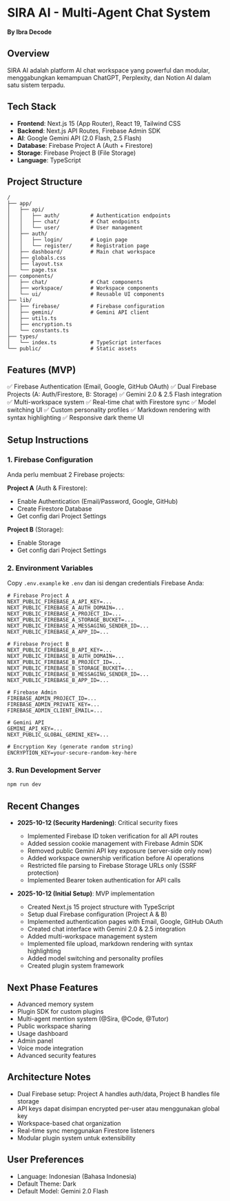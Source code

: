 # SIRA AI - Multi-Agent Chat System

**By Ibra Decode**

## Overview
SIRA AI adalah platform AI chat workspace yang powerful dan modular, menggabungkan kemampuan ChatGPT, Perplexity, dan Notion AI dalam satu sistem terpadu.

## Tech Stack
- **Frontend**: Next.js 15 (App Router), React 19, Tailwind CSS
- **Backend**: Next.js API Routes, Firebase Admin SDK
- **AI**: Google Gemini API (2.0 Flash, 2.5 Flash)
- **Database**: Firebase Project A (Auth + Firestore)
- **Storage**: Firebase Project B (File Storage)
- **Language**: TypeScript

## Project Structure
```
/
├── app/
│   ├── api/
│   │   ├── auth/          # Authentication endpoints
│   │   ├── chat/          # Chat endpoints
│   │   └── user/          # User management
│   ├── auth/
│   │   ├── login/         # Login page
│   │   └── register/      # Registration page
│   ├── dashboard/         # Main chat workspace
│   ├── globals.css
│   ├── layout.tsx
│   └── page.tsx
├── components/
│   ├── chat/              # Chat components
│   ├── workspace/         # Workspace components
│   └── ui/                # Reusable UI components
├── lib/
│   ├── firebase/          # Firebase configuration
│   ├── gemini/            # Gemini API client
│   ├── utils.ts
│   ├── encryption.ts
│   └── constants.ts
├── types/
│   └── index.ts           # TypeScript interfaces
└── public/                # Static assets
```

## Features (MVP)
✅ Firebase Authentication (Email, Google, GitHub OAuth)
✅ Dual Firebase Projects (A: Auth/Firestore, B: Storage)
✅ Gemini 2.0 & 2.5 Flash integration
✅ Multi-workspace system
✅ Real-time chat with Firestore sync
✅ Model switching UI
✅ Custom personality profiles
✅ Markdown rendering with syntax highlighting
✅ Responsive dark theme UI

## Setup Instructions

### 1. Firebase Configuration
Anda perlu membuat 2 Firebase projects:

**Project A** (Auth & Firestore):
- Enable Authentication (Email/Password, Google, GitHub)
- Create Firestore Database
- Get config dari Project Settings

**Project B** (Storage):
- Enable Storage
- Get config dari Project Settings

### 2. Environment Variables
Copy `.env.example` ke `.env` dan isi dengan credentials Firebase Anda:

```env
# Firebase Project A
NEXT_PUBLIC_FIREBASE_A_API_KEY=...
NEXT_PUBLIC_FIREBASE_A_AUTH_DOMAIN=...
NEXT_PUBLIC_FIREBASE_A_PROJECT_ID=...
NEXT_PUBLIC_FIREBASE_A_STORAGE_BUCKET=...
NEXT_PUBLIC_FIREBASE_A_MESSAGING_SENDER_ID=...
NEXT_PUBLIC_FIREBASE_A_APP_ID=...

# Firebase Project B
NEXT_PUBLIC_FIREBASE_B_API_KEY=...
NEXT_PUBLIC_FIREBASE_B_AUTH_DOMAIN=...
NEXT_PUBLIC_FIREBASE_B_PROJECT_ID=...
NEXT_PUBLIC_FIREBASE_B_STORAGE_BUCKET=...
NEXT_PUBLIC_FIREBASE_B_MESSAGING_SENDER_ID=...
NEXT_PUBLIC_FIREBASE_B_APP_ID=...

# Firebase Admin
FIREBASE_ADMIN_PROJECT_ID=...
FIREBASE_ADMIN_PRIVATE_KEY=...
FIREBASE_ADMIN_CLIENT_EMAIL=...

# Gemini API
GEMINI_API_KEY=...
NEXT_PUBLIC_GLOBAL_GEMINI_KEY=...

# Encryption Key (generate random string)
ENCRYPTION_KEY=your-secure-random-key-here
```

### 3. Run Development Server
```bash
npm run dev
```

## Recent Changes
- **2025-10-12 (Security Hardening)**: Critical security fixes
  - Implemented Firebase ID token verification for all API routes
  - Added session cookie management with Firebase Admin SDK
  - Removed public Gemini API key exposure (server-side only now)
  - Added workspace ownership verification before AI operations
  - Restricted file parsing to Firebase Storage URLs only (SSRF protection)
  - Implemented Bearer token authentication for API calls
  
- **2025-10-12 (Initial Setup)**: MVP implementation
  - Created Next.js 15 project structure with TypeScript
  - Setup dual Firebase configuration (Project A & B)
  - Implemented authentication pages with Email, Google, GitHub OAuth
  - Created chat interface with Gemini 2.0 & 2.5 integration
  - Added multi-workspace management system
  - Implemented file upload, markdown rendering with syntax highlighting
  - Added model switching and personality profiles
  - Created plugin system framework

## Next Phase Features
- Advanced memory system
- Plugin SDK for custom plugins
- Multi-agent mention system (@Sira, @Code, @Tutor)
- Public workspace sharing
- Usage dashboard
- Admin panel
- Voice mode integration
- Advanced security features

## Architecture Notes
- Dual Firebase setup: Project A handles auth/data, Project B handles file storage
- API keys dapat disimpan encrypted per-user atau menggunakan global key
- Workspace-based chat organization
- Real-time sync menggunakan Firestore listeners
- Modular plugin system untuk extensibility

## User Preferences
- Language: Indonesian (Bahasa Indonesia)
- Default Theme: Dark
- Default Model: Gemini 2.0 Flash
